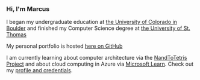<!--
**marcushaldane/marcushaldane** is a ✨ _special_ ✨ repository because its `README.md` (this file) appears on your GitHub profile.
-->

### Hi, I'm Marcus

I began my undergraduate education at [the University of Colorado in Boulder](https://www.colorado.edu/cs/) and finished my Computer Science degree at [the University of St. Thomas](https://www.stthomas.edu/catalog/current/cisc/)

<!-- Need Line Break-->

My personal portfolio is hosted [here on GitHub](https://marcushaldane.github.io/portfolio/html/index.html) 

<!-- Need Line Break-->

I am currently learning about computer architecture via the [NandToTetris Project](https://www.nand2tetris.org/) and about cloud computing in Azure via [Microsoft Learn](https://learn.microsoft.com/en-us/). Check out my [profile and credentials](https://learn.microsoft.com/en-us/users/marcushaldane/). 

<!-- Need Line Break-->



<!--Here are some ideas to get you started:

- 🔭 I’m currently working on ...
- 🌱 I’m currently learning ...
- 👯 I’m looking to collaborate on ...
- 🤔 I’m looking for help with ...
- 💬 Ask me about ...
- 📫 How to reach me: ...
- 😄 Pronouns: ...
- ⚡ Fun fact: ...
-->
